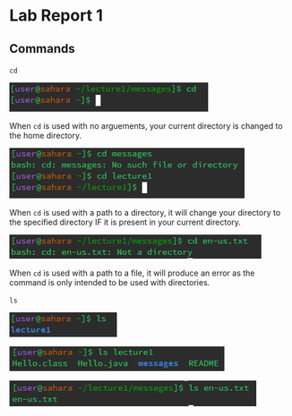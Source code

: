 # **Lab Report 1**

## Commands

`cd`

![Image](cd1.png)

When `cd` is used with no arguements, your current directory is changed to the home directory.

![Image](cd2.png)

When `cd` is used with a path to a directory, it will change your directory to the specified directory IF it is present in your current directory.

![Image](cd3.png)

When `cd` is used with a path to a file, it will produce an error as the command is only intended to be used with directories.

`ls`

![Image](ls1.png)

![Image](ls2.png)

![Image](ls3.png)
